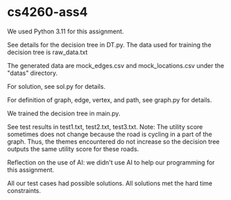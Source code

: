# cs4260-ass4
We used Python 3.11 for this assignment.

See details for the decision tree in DT.py. The data used for training the decision tree is raw_data.txt

The generated data are mock_edges.csv and mock_locations.csv under the "datas" directory.

For solution, see sol.py for details.

For definition of graph, edge, vertex, and path, see graph.py for details.

We trained the decision tree in main.py.

See test results in test1.txt, test2.txt, test3.txt. 
Note: The utility score sometimes does not change because the road is cycling in a part of the graph. Thus, the themes encountered do not increase so the decision tree outputs the same utility score for these roads.

Reflection on the use of AI: we didn't use AI to help our programming for this assignment.

All our test cases had possible solutions. All solutions met the hard time constraints.


